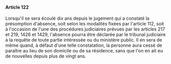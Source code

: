 #### Article 122

Lorsqu'il se sera écoulé dix ans depuis le jugement qui a constaté la présomption d'absence, soit selon les modalités fixées par l'article 112, soit à l'occasion de l'une des procédures judiciaires prévues par les articles 217 et 219, 1426 et 1429, l'absence pourra être déclarée par le tribunal judiciaire à la requête de toute partie intéressée ou du ministère public. Il en sera de même quand, à défaut d'une telle constatation, la personne aura cessé de paraître au lieu de son domicile ou de sa résidence, sans que l'on en ait eu de nouvelles depuis plus de vingt ans.

